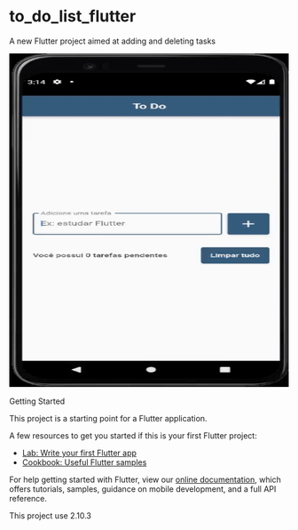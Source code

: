 # to_do_list_flutter

A new Flutter project  aimed at adding and deleting tasks

<p align="center">
    <img width="600" height ="600"src="/assets/to_do_gif.gif">
 </p

## Getting Started

This project is a starting point for a Flutter application.

A few resources to get you started if this is your first Flutter project:

- [Lab: Write your first Flutter app](https://flutter.dev/docs/get-started/codelab)
- [Cookbook: Useful Flutter samples](https://flutter.dev/docs/cookbook)

For help getting started with Flutter, view our
[online documentation](https://flutter.dev/docs), which offers tutorials,
samples, guidance on mobile development, and a full API reference.

This project use 2.10.3